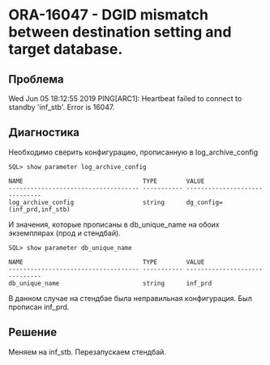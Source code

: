 # ORA-16047 - DGID mismatch between destination setting and target database.

## Проблема

Wed Jun 05 18:12:55 2019
PING[ARC1]: Heartbeat failed to connect to standby 'inf_stb'. Error is 16047.

## Диагностика

Необходимо сверить конфигурацию, прописанную в log_archive_config

```
SQL> show parameter log_archive_config

NAME                                 TYPE        VALUE
------------------------------------ ----------- ------------------------------
log_archive_config                   string      dg_config=(inf_prd,inf_stb)
```

И значения, которые прописаны в db_unique_name на обоих экземплярах (прод и стендбай).

```
SQL> show parameter db_unique_name

NAME                                 TYPE        VALUE
------------------------------------ ----------- ------------------------------
db_unique_name                       string      inf_prd
```

В данном случае на стендбае была неправильная конфигурация. Был прописан inf_prd.


## Решение

Меняем на inf_stb. Перезапускаем стендбай.